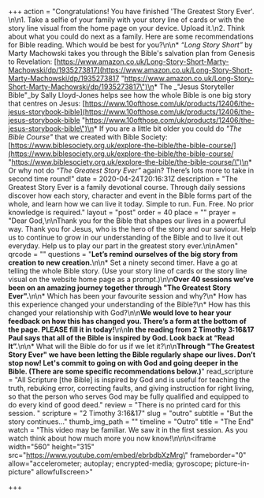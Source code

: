 +++
action = "Congratulations! You have finished 'The Greatest Story Ever'. \n\n1. Take a selfie of your family with your story line of cards or with the story line visual from the home page on your device. Upload it.\n2. Think about what you could do next as a family.  Here are some recommendations for Bible reading. Which would be best for you?\n\n* _“Long Story Short”_ by Marty Machowski takes you through the Bible's salvation plan from Genesis to Revelation:  [https://www.amazon.co.uk/Long-Story-Short-Marty-Machowski/dp/1935273817](https://www.amazon.co.uk/Long-Story-Short-Marty-Machowski/dp/1935273817 \"https://www.amazon.co.uk/Long-Story-Short-Marty-Machowski/dp/1935273817\")\n* The _\"Jesus Storyteller Bible\"_by Sally Lloyd-Jones helps see how the whole Bible is one big story that centres on Jesus: [https://www.10ofthose.com/uk/products/12406/the-jesus-storybook-bible](https://www.10ofthose.com/uk/products/12406/the-jesus-storybook-bible \"https://www.10ofthose.com/uk/products/12406/the-jesus-storybook-bible\")\n* If you are a little bit older you could do _\"The Bible Course\"_ that we created with Bible Society: [https://www.biblesociety.org.uk/explore-the-bible/the-bible-course/](https://www.biblesociety.org.uk/explore-the-bible/the-bible-course/ \"https://www.biblesociety.org.uk/explore-the-bible/the-bible-course/\")\n* Or why not do _“The Greatest Story Ever”_ again? There’s lots more to take in second time round!"
date = 2020-04-24T20:16:31Z
description = "The Greatest Story Ever is a family devotional course.  Through daily sessions discover how each story, character and event in the Bible forms part of the whole, and learn how we can live it today. Simple to run. Fun. Free. No prior knowledge is required."
layout = "post"
order = 40
place = ""
prayer = "Dear God,\n\nThank you for the Bible that shapes our lives in a powerful way. Thank you for Jesus, who is the hero of the story and our saviour. Help us to continue to grow in our understanding of the Bible and to live it out everyday. Help us to play our part in the greatest story ever.\n\nAmen"
qrcode = ""
questions = "**Let’s remind ourselves of the big story from creation to new creation.**\n\n* Set a ninety second timer. Have a go at telling the whole Bible story. (Use your story line of cards or the story line visual on the website home page as a prompt.)\n\n**Over 40 sessions we’ve been on an amazing journey together through \"The Greatest Story Ever\".**\n\n* Which has been your favourite session and why?\n* How has this experience changed your understanding of the Bible?\n* How has this changed your relationship with God?\n\n**We would love to hear your feedback on how this has changed you. There’s a form at the bottom of the page. PLEASE fill it in today!**\n\n**In the reading from 2 Timothy 3:16&17 Paul says that all of the Bible is inspired by God.  Look back at “Read It”.**\n\n* What will the Bible do for us if we let it?\n\n**Through \"The Greatest Story Ever\" we have been letting the Bible regularly shape our lives. Don’t stop now! Let's commit to going on with God and going deeper in the Bible. (There are some specific recommendations below.)**"
read_scripture = "All Scripture [the Bible] is inspired by God and is useful for teaching the truth, rebuking error, correcting faults, and giving instruction for right living, so that the person who serves God may be fully qualified and equipped to do every kind of good deed."
review = "There is no printed card for this session. "
scripture = "2 Timothy 3:16&17"
slug = "outro"
subtitle = "But the story continues..."
thumb_img_path = ""
timeline = "Outro"
title = "The End"
watch = "This video may be familiar. We saw it in the first session. As you watch think about how much more you now know!\n\n\n<iframe width=\"560\" height=\"315\" src=\"https://www.youtube.com/embed/ebrbdbXzMrg\" frameborder=\"0\" allow=\"accelerometer; autoplay; encrypted-media; gyroscope; picture-in-picture\" allowfullscreen></iframe>"

+++
